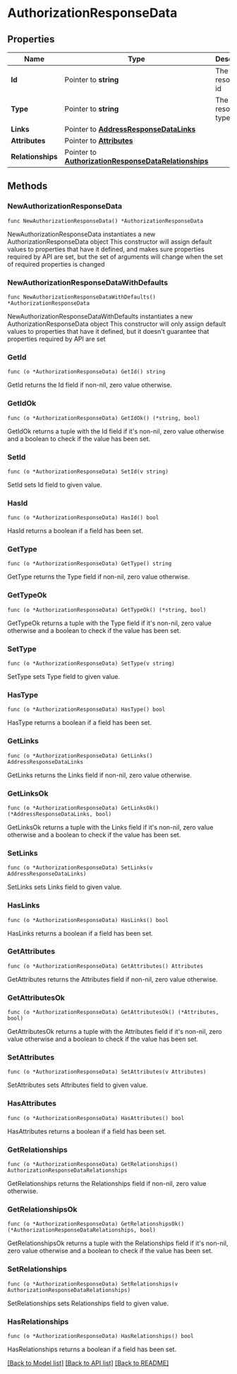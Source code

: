 # AuthorizationResponseData

## Properties

Name | Type | Description | Notes
------------ | ------------- | ------------- | -------------
**Id** | Pointer to **string** | The resource&#39;s id | [optional] 
**Type** | Pointer to **string** | The resource&#39;s type | [optional] 
**Links** | Pointer to [**AddressResponseDataLinks**](AddressResponseDataLinks.md) |  | [optional] 
**Attributes** | Pointer to [**Attributes**](Attributes.md) |  | [optional] 
**Relationships** | Pointer to [**AuthorizationResponseDataRelationships**](AuthorizationResponseDataRelationships.md) |  | [optional] 

## Methods

### NewAuthorizationResponseData

`func NewAuthorizationResponseData() *AuthorizationResponseData`

NewAuthorizationResponseData instantiates a new AuthorizationResponseData object
This constructor will assign default values to properties that have it defined,
and makes sure properties required by API are set, but the set of arguments
will change when the set of required properties is changed

### NewAuthorizationResponseDataWithDefaults

`func NewAuthorizationResponseDataWithDefaults() *AuthorizationResponseData`

NewAuthorizationResponseDataWithDefaults instantiates a new AuthorizationResponseData object
This constructor will only assign default values to properties that have it defined,
but it doesn't guarantee that properties required by API are set

### GetId

`func (o *AuthorizationResponseData) GetId() string`

GetId returns the Id field if non-nil, zero value otherwise.

### GetIdOk

`func (o *AuthorizationResponseData) GetIdOk() (*string, bool)`

GetIdOk returns a tuple with the Id field if it's non-nil, zero value otherwise
and a boolean to check if the value has been set.

### SetId

`func (o *AuthorizationResponseData) SetId(v string)`

SetId sets Id field to given value.

### HasId

`func (o *AuthorizationResponseData) HasId() bool`

HasId returns a boolean if a field has been set.

### GetType

`func (o *AuthorizationResponseData) GetType() string`

GetType returns the Type field if non-nil, zero value otherwise.

### GetTypeOk

`func (o *AuthorizationResponseData) GetTypeOk() (*string, bool)`

GetTypeOk returns a tuple with the Type field if it's non-nil, zero value otherwise
and a boolean to check if the value has been set.

### SetType

`func (o *AuthorizationResponseData) SetType(v string)`

SetType sets Type field to given value.

### HasType

`func (o *AuthorizationResponseData) HasType() bool`

HasType returns a boolean if a field has been set.

### GetLinks

`func (o *AuthorizationResponseData) GetLinks() AddressResponseDataLinks`

GetLinks returns the Links field if non-nil, zero value otherwise.

### GetLinksOk

`func (o *AuthorizationResponseData) GetLinksOk() (*AddressResponseDataLinks, bool)`

GetLinksOk returns a tuple with the Links field if it's non-nil, zero value otherwise
and a boolean to check if the value has been set.

### SetLinks

`func (o *AuthorizationResponseData) SetLinks(v AddressResponseDataLinks)`

SetLinks sets Links field to given value.

### HasLinks

`func (o *AuthorizationResponseData) HasLinks() bool`

HasLinks returns a boolean if a field has been set.

### GetAttributes

`func (o *AuthorizationResponseData) GetAttributes() Attributes`

GetAttributes returns the Attributes field if non-nil, zero value otherwise.

### GetAttributesOk

`func (o *AuthorizationResponseData) GetAttributesOk() (*Attributes, bool)`

GetAttributesOk returns a tuple with the Attributes field if it's non-nil, zero value otherwise
and a boolean to check if the value has been set.

### SetAttributes

`func (o *AuthorizationResponseData) SetAttributes(v Attributes)`

SetAttributes sets Attributes field to given value.

### HasAttributes

`func (o *AuthorizationResponseData) HasAttributes() bool`

HasAttributes returns a boolean if a field has been set.

### GetRelationships

`func (o *AuthorizationResponseData) GetRelationships() AuthorizationResponseDataRelationships`

GetRelationships returns the Relationships field if non-nil, zero value otherwise.

### GetRelationshipsOk

`func (o *AuthorizationResponseData) GetRelationshipsOk() (*AuthorizationResponseDataRelationships, bool)`

GetRelationshipsOk returns a tuple with the Relationships field if it's non-nil, zero value otherwise
and a boolean to check if the value has been set.

### SetRelationships

`func (o *AuthorizationResponseData) SetRelationships(v AuthorizationResponseDataRelationships)`

SetRelationships sets Relationships field to given value.

### HasRelationships

`func (o *AuthorizationResponseData) HasRelationships() bool`

HasRelationships returns a boolean if a field has been set.


[[Back to Model list]](../README.md#documentation-for-models) [[Back to API list]](../README.md#documentation-for-api-endpoints) [[Back to README]](../README.md)


